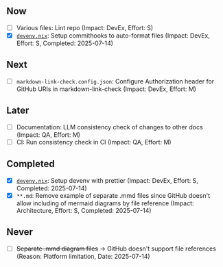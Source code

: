 ## Now

- [ ] Various files: Lint repo (Impact: DevEx, Effort: S)
- [x] [`devenv.nix`](./devenv.nix): Setup commithooks to auto-format files (Impact: DevEx, Effort: S, Completed: 2025-07-14)

## Next

- [ ] `markdown-link-check.config.json`: Configure Authorization header for GitHub URIs in markdown-link-check (Impact: DevEx, Effort: M)

## Later

- [ ] Documentation: LLM consistency check of changes to other docs (Impact: QA, Effort: M)
- [ ] CI: Run consistency check in CI (Impact: QA, Effort: M)

## Completed

- [x] [`devenv.nix`](./devenv.nix): Setup devenv with prettier (Impact: DevEx, Effort: S, Completed: 2025-07-14)
- [x] `**.md`: Remove example of separate .mmd files since GitHub doesn't allow including of mermaid diagrams by file reference (Impact: Architecture, Effort: S, Completed: 2025-07-14)

## Never

- [ ] ~~Separate .mmd diagram files~~ → GitHub doesn't support file references (Reason: Platform limitation, Date: 2025-07-14)

